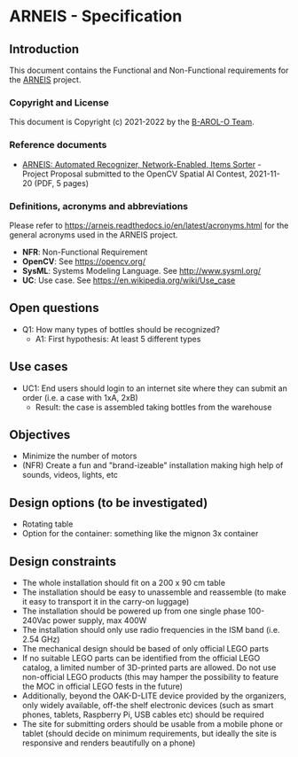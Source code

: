 # ARNEIS - Specification

## Introduction

This document contains the Functional and Non-Functional requirements for the [ARNEIS](https://github.com/B-AROL-O/ARNEIS) project.

### Copyright and License

This document is Copyright (c) 2021-2022 by the [B-AROL-O Team](https://github.com/B-AROL-O).

### Reference documents

* [ARNEIS: Automated Recognizer, Network-Enabled, Items Sorter](https://github.com/B-AROL-O/ARNEIS) - Project Proposal submitted to the OpenCV Spatial AI Contest, 2021-11-20 (PDF, 5 pages)

### Definitions, acronyms and abbreviations

Please refer to <https://arneis.readthedocs.io/en/latest/acronyms.html> for the general acronyms used in the ARNEIS project.

* **NFR**: Non-Functional Requirement
* **OpenCV**: See <https://opencv.org/>
* **SysML**: Systems Modeling Language. See <http://www.sysml.org/>
* **UC**: Use case. See <https://en.wikipedia.org/wiki/Use_case>

## Open questions

* Q1: How many types of bottles should be recognized?
  - A1: First hypothesis: At least 5 different types

## Use cases

* UC1: End users should login to an internet site where they can submit an order (i.e. a case with 1xA, 2xB)
  - Result: the case is assembled taking bottles from the warehouse

## Objectives
- Minimize the number of motors
- (NFR) Create a fun and "brand-izeable" installation making high help of sounds, videos, lights, etc

## Design options (to be investigated)
- Rotating table
- Option for the container: something like the mignon 3x container

## Design constraints

* The whole installation should fit on a 200 x 90 cm table
* The installation should be easy to unassemble and reassemble (to make it easy to transport it in the carry-on luggage)
* The installation should be powered up from one single phase 100-240Vac power supply, max 400W
* The installation should only use radio frequencies in the ISM band (i.e. 2.54 GHz)
* The mechanical design should be based of only official LEGO parts
* If no suitable LEGO parts can be identified from the official LEGO catalog, a limited number of 3D-printed parts are allowed. Do not use non-official LEGO products (this may hamper the possibility to feature the MOC in official LEGO fests in the future)
* Additionally, beyond the OAK-D-LITE device provided by the organizers, only widely available, off-the shelf electronic devices (such as smart phones, tablets, Raspberry Pi, USB cables etc) should be required
* The site for submitting orders should be usable from a mobile phone or tablet (should decide on minimum requirements, but ideally the site is responsive and renders beautifully on a phone)

<!-- EOF -->
